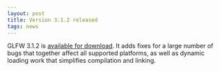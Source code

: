 ```yaml
---
layout: post
title: Version 3.1.2 released
tags: news
---
```


GLFW 3.1.2 is [available for download](download.html).  It adds fixes for
a large number of bugs that together affect all supported platforms, as well as
dynamic loading work that simplifies compilation and linking.   

